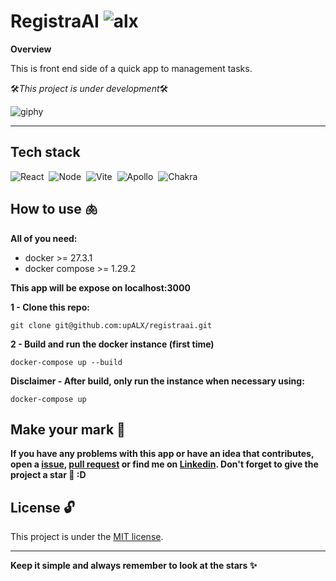 # RegistraAI ![alx](https://img.shields.io/badge/-05122A?style=flat&logo=alx)&nbsp;

**Overview**

This is front end side of a quick app to management tasks.

🛠️*This project is under development*🛠️

![giphy](https://github.com/upALX/All-Assets/blob/main/construction-little-girl.webp)

---

## Tech stack

![React](https://img.shields.io/badge/-React-05122A?style=flat&logo=react)&nbsp;
![Node](https://img.shields.io/badge/-Node-05122A?style=flat&logo=node.js)&nbsp;
![Vite](https://img.shields.io/badge/-Vite-05122A?style=flat&logo=vite)&nbsp;
![Apollo](https://img.shields.io/badge/-Apollo-05122A?style=flat&logo=apollographql)&nbsp;
![Chakra](https://img.shields.io/badge/-ChakraUI-05122A?style=flat&logo=chakraui)&nbsp;

## How to use 🫁

**All of you need:**
  - docker >= 27.3.1
  - docker compose >= 1.29.2

**This app will be expose on localhost:3000**

**1 - Clone this repo:**

```
git clone git@github.com:upALX/registraai.git
```

**2 - Build and run the docker instance (first time)**

```
docker-compose up --build
```

**Disclaimer - After build, only run the instance when necessary using:**

```
docker-compose up
```

## Make your mark :triangular_flag_on_post:

**If you have any problems with this app or have an idea that contributes, open a [issue](https://github.com/upALX/RegistraAI/issues), [pull request](https://github.com/upALX/RegistraAI/pulls) or find me on [Linkedin](https://www.linkedin.com/in/alxinc/). Don't forget to give the project a star 🌟 :D**

## License :unlock:

This project is under the [MIT license](https://github.com/upALX/RegistraAI/blob/main/LICENSE).

---

**Keep it simple and always remember to look at the stars ✨**
